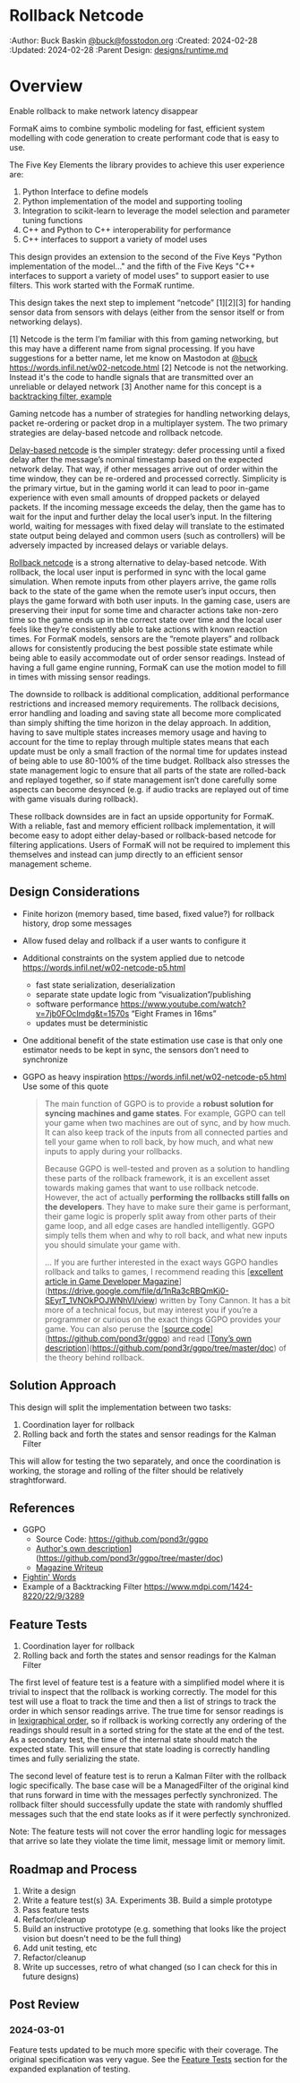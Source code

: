 # Rollback Netcode

:Author: Buck Baskin [@buck@fosstodon.org](https://fosstodon.org/@buck)
:Created: 2024-02-28
:Updated: 2024-02-28
:Parent Design: [designs/runtime.md](../designs/runtime.md)

# Overview

Enable rollback to make network latency disappear

FormaK aims to combine symbolic modeling for fast, efficient system modelling
with code generation to create performant code that is easy to use.

The Five Key Elements the library provides to achieve this user experience are:

1. Python Interface to define models
2. Python implementation of the model and supporting tooling
3. Integration to scikit-learn to leverage the model selection and parameter tuning functions
4. C++ and Python to C++ interoperability for performance
5. C++ interfaces to support a variety of model uses

This design provides an extension to the second of the Five Keys "Python
implementation of the model..." and the fifth of the Five Keys "C++ interfaces
to support a variety of model uses" to support easier to use filters. This work
started with the FormaK runtime.

This design takes the next step to implement “netcode” [1][2][3] for handing
sensor data from sensors with delays (either from the sensor itself or from
networking delays).

[1] Netcode is the term I’m familiar with this from gaming networking, but this may have a different name from signal processing. If you have suggestions for a better name, let me know on Mastodon at [@buck](https://fosstodon.org/@buck) https://words.infil.net/w02-netcode.html
[2] Netcode is not the networking. Instead it's the code to handle signals that are transmitted over an unreliable or delayed network
[3] Another name for this concept is a [backtracking filter, example](https://www.mdpi.com/1424-8220/22/9/3289)

Gaming netcode has a number of strategies for handling networking delays,
packet re-ordering or packet drop in a multiplayer system. The two primary
strategies are delay-based netcode and rollback netcode.

[Delay-based netcode]( https://words.infil.net/w02-netcode-p3.html ) is the
simpler strategy: defer processing until a fixed delay after the message’s
nominal timestamp based on the expected network delay. That way, if other
messages arrive out of order within the time window, they can be re-ordered and
processed correctly. Simplicity is the primary virtue, but in the gaming world
it can lead to poor in-game experience with even small amounts of dropped
packets or delayed packets. If the incoming message exceeds the delay, then the
game has to wait for the input and further delay the local user’s input. In the
filtering world, waiting for messages with fixed delay will translate to the
estimated state output being delayed and common users (such as controllers)
will be adversely impacted by increased delays or variable delays.

[Rollback netcode]( https://words.infil.net/w02-netcode-p4.html ) is a strong
alternative to delay-based netcode. With rollback, the local user input is
performed in sync with the local game simulation. When remote inputs from other
players arrive, the game rolls back to the state of the game when the remote
user’s input occurs, then plays the game forward with both user inputs. In the
gaming case, users are preserving their input for some time and character
actions take non-zero time so the game ends up in the correct state over time
and the local user feels like they’re consistently able to take actions with
known reaction times. For FormaK models, sensors are the “remote players” and
rollback allows for consistently producing the best possible state estimate
while being able to easily accommodate out of order sensor readings. Instead of
having a full game engine running, FormaK can use the motion model to fill in
times with missing sensor readings.

The downside to rollback is additional complication, additional performance
restrictions and increased memory requirements. The rollback decisions, error
handling and loading and saving state all become more complicated than simply
shifting the time horizon in the delay approach. In addition, having to save
multiple states increases memory usage and having to account for the time to
replay through multiple states means that each update must be only a small
fraction of the normal time for updates instead of being able to use 80-100% of
the time budget. Rollback also stresses the state management logic to ensure
that all parts of the state are rolled-back and replayed together, so if state
management isn’t done carefully some aspects can become desynced (e.g. if audio
tracks are replayed out of time with game visuals during rollback).

These rollback downsides are in fact an upside opportunity for FormaK. With a
reliable, fast and memory efficient rollback implementation, it will become
easy to adopt either delay-based or rollback-based netcode for filtering
applications. Users of FormaK will not be required to implement this themselves
and instead can jump directly to an efficient sensor management scheme.

## Design Considerations

- Finite horizon (memory based, time based, fixed value?) for rollback history, drop some messages
- Allow fused delay and rollback if a user wants to configure it
- Additional constraints on the system applied due to netcode https://words.infil.net/w02-netcode-p5.html
    - fast state serialization, deserialization
    - separate state update logic from “visualization”/publishing
    - software performance https://www.youtube.com/watch?v=7jb0FOcImdg&t=1570s “Eight Frames in 16ms”
    - updates must be deterministic
- One additional benefit of the state estimation use case is that only one estimator needs to be kept in sync, the sensors don’t need to synchronize
- GGPO as heavy inspiration https://words.infil.net/w02-netcode-p5.html Use some of this quote
    
    > The main function of GGPO is to provide a **robust solution for syncing machines and game states**.
     For example, GGPO can tell your game when two machines are out of sync,
     and by how much. It can also keep track of the inputs from all 
    connected parties and tell your game when to roll back, by how much, and
     what new inputs to apply during your rollbacks.
    > 
    > Because GGPO is well-tested and proven as a solution to handling these 
    > parts of the rollback framework, it is an excellent asset towards making
    >  games that want to use rollback netcode. However, the act of actually **performing the rollbacks still falls on the developers**. They have to make sure their game is performant, their game logic is properly split away from other parts of their game loop, and all edge cases are handled intelligently. GGPO simply tells them when and why to roll back, and what new inputs you should simulate your game with.
    > 
    > … If you are further interested in the exact ways GGPO handles rollback and talks to games, I recommend reading this [[excellent article in Game Developer Magazine](https://drive.google.com/file/d/1nRa3cRBQmKj0-SEyrT_1VNOkPOJWNhVI/view)](https://drive.google.com/file/d/1nRa3cRBQmKj0-SEyrT_1VNOkPOJWNhVI/view)
    >  written by Tony Cannon. It has a bit more of a technical focus, but may
    >  interest you if you’re a programmer or curious on the exact things GGPO
    >  provides your game. You can also peruse the [[source code](https://github.com/pond3r/ggpo)](https://github.com/pond3r/ggpo) and read [[Tony’s own description](https://github.com/pond3r/ggpo/tree/master/doc)](https://github.com/pond3r/ggpo/tree/master/doc) of the theory behind rollback.
 
## Solution Approach

This design will split the implementation between two tasks:
1. Coordination layer for rollback
2. Rolling back and forth the states and sensor readings for the Kalman Filter

This will allow for testing the two separately, and once the coordination is
working, the storage and rolling of the filter should be relatively
straghtforward.

## References

- GGPO
    - Source Code: https://github.com/pond3r/ggpo
    - [Author's own description](https://github.com/pond3r/ggpo/tree/master/doc)](https://github.com/pond3r/ggpo/tree/master/doc)
    - [Magazine Writeup](https://drive.google.com/file/d/1nRa3cRBQmKj0-SEyrT_1VNOkPOJWNhVI/view)
- [Fightin' Words](https://words.infil.net/w02-netcode.html)
- Example of a Backtracking Filter https://www.mdpi.com/1424-8220/22/9/3289

## Feature Tests

1. Coordination layer for rollback
2. Rolling back and forth the states and sensor readings for the Kalman Filter

The first level of feature test is a feature with a simplified model where it
is trivial to inspect that the rollback is working correctly. The model for
this test will use a float to track the time and then a list of strings to
track the order in which sensor readings arrive. The true time for sensor
readings is in 
[lexigraphical order](https://en.wikipedia.org/wiki/Lexicographic_order), so if
rollback is working correctly any ordering of the readings should result in a
sorted string for the state at the end of the test. As a secondary test, the
time of the internal state should match the expected state. This will ensure
that state loading is correctly handling times and fully serializing the state.

The second level of feature test is to rerun a Kalman Filter with the rollback
logic specifically. The base case will be a ManagedFilter of the original kind
that runs forward in time with the messages perfectly synchronized. The
rollback filter should successfully update the state with randomly shuffled
messages such that the end state looks as if it were perfectly synchronized.

Note: The feature tests will not cover the error handling logic for messages
that arrive so late they violate the time limit, message limit or memory limit.

## Roadmap and Process

1. Write a design
2. Write a feature test(s)
3A. Experiments
3B. Build a simple prototype
4. Pass feature tests
5. Refactor/cleanup
6. Build an instructive prototype (e.g. something that looks like the project vision but doesn't need to be the full thing)
7. Add unit testing, etc
8. Refactor/cleanup
9. Write up successes, retro of what changed (so I can check for this in future designs)

## Post Review

### 2024-03-01

Feature tests updated to be much more specific with their coverage. The
original specification was very vague. See the [Feature Tests](#feature-tests)
section for the expanded explanation of testing.
